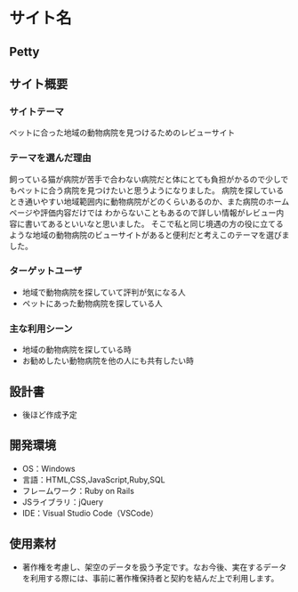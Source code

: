 # サイト名
## Petty
## サイト概要
### サイトテーマ
ペットに合った地域の動物病院を見つけるためのレビューサイト
​
### テーマを選んだ理由
飼っている猫が病院が苦手で合わない病院だと体にとても負担がかるので少しでもペットに合う病院を見つけたいと思うようになりました。  病院を探しているとき通いやすい地域範囲内に動物病院がどのくらいあるのか、また病院のホームページや評価内容だけでは  わからないこともあるので詳しい情報がレビュー内容に書いてあるといいなと思いました。  そこで私と同じ境遇の方の役に立てるような地域の動物病院のビューサイトがあると便利だと考えこのテーマを選びました。

### ターゲットユーザ
* 地域で動物病院を探していて評判が気になる人
* ペットにあった動物病院を探している人

### 主な利用シーン
* 地域の動物病院を探している時
* お勧めしたい動物病院を他の人にも共有したい時

## 設計書
* 後ほど作成予定
​
## 開発環境
* OS：Windows
* 言語：HTML,CSS,JavaScript,Ruby,SQL
* フレームワーク：Ruby on Rails
* JSライブラリ：jQuery
* IDE：Visual Studio Code（VSCode）
​
## 使用素材
* 著作権を考慮し、架空のデータを扱う予定です。なお今後、実在するデータを利用する際には、事前に著作権保持者と契約を結んだ上で利用します。




